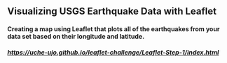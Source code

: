 ## Visualizing USGS Earthquake Data with Leaflet

#### Creating a map using Leaflet that plots all of the earthquakes from your data set based on their longitude and latitude.

##### https://uche-ujo.github.io/leaflet-challenge/Leaflet-Step-1/index.html

